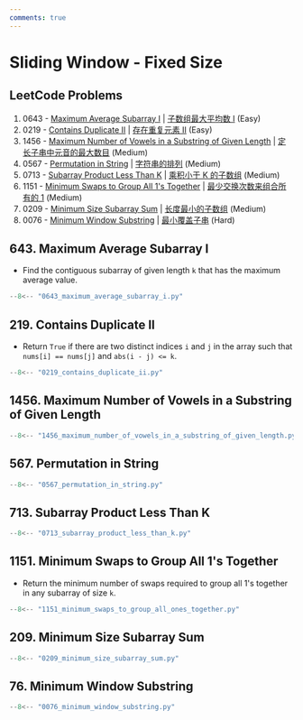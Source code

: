 ```yaml
---
comments: true
---
```


# Sliding Window - Fixed Size

## LeetCode Problems

1. 0643 - [Maximum Average Subarray I](https://leetcode.com/problems/maximum-average-subarray-i/) | [子数组最大平均数 I](https://leetcode.cn/problems/maximum-average-subarray-i/) (Easy)
2. 0219 - [Contains Duplicate II](https://leetcode.com/problems/contains-duplicate-ii/) | [存在重复元素 II](https://leetcode.cn/problems/contains-duplicate-ii/) (Easy)
3. 1456 - [Maximum Number of Vowels in a Substring of Given Length](https://leetcode.com/problems/maximum-number-of-vowels-in-a-substring-of-given-length/) | [定长子串中元音的最大数目](https://leetcode.cn/problems/maximum-number-of-vowels-in-a-substring-of-given-length/) (Medium)
4. 0567 - [Permutation in String](https://leetcode.com/problems/permutation-in-string/) | [字符串的排列](https://leetcode.cn/problems/permutation-in-string/) (Medium)
5. 0713 - [Subarray Product Less Than K](https://leetcode.com/problems/subarray-product-less-than-k/) | [乘积小于 K 的子数组](https://leetcode.cn/problems/subarray-product-less-than-k/) (Medium)
6. 1151 - [Minimum Swaps to Group All 1's Together](https://leetcode.com/problems/minimum-swaps-to-group-all-1s-together/) | [最少交换次数来组合所有的 1](https://leetcode.cn/problems/minimum-swaps-to-group-all-1s-together/) (Medium)
7. 0209 - [Minimum Size Subarray Sum](https://leetcode.com/problems/minimum-size-subarray-sum/) | [长度最小的子数组](https://leetcode.cn/problems/minimum-size-subarray-sum/) (Medium)
8. 0076 - [Minimum Window Substring](https://leetcode.com/problems/minimum-window-substring/) | [最小覆盖子串](https://leetcode.cn/problems/minimum-window-substring/) (Hard)

## 643. Maximum Average Subarray I

-   Find the contiguous subarray of given length `k` that has the maximum average value.

```python
--8<-- "0643_maximum_average_subarray_i.py"
```

## 219. Contains Duplicate II

-   Return `True` if there are two distinct indices `i` and `j` in the array such that `nums[i] == nums[j]` and `abs(i - j) <= k`.

```python
--8<-- "0219_contains_duplicate_ii.py"
```

## 1456. Maximum Number of Vowels in a Substring of Given Length

```python
--8<-- "1456_maximum_number_of_vowels_in_a_substring_of_given_length.py"
```

## 567. Permutation in String

```python
--8<-- "0567_permutation_in_string.py"
```

## 713. Subarray Product Less Than K

```python
--8<-- "0713_subarray_product_less_than_k.py"
```

## 1151. Minimum Swaps to Group All 1's Together

-   Return the minimum number of swaps required to group all 1's together in any subarray of size `k`.

```python
--8<-- "1151_minimum_swaps_to_group_all_ones_together.py"
```

## 209. Minimum Size Subarray Sum

```python
--8<-- "0209_minimum_size_subarray_sum.py"
```

## 76. Minimum Window Substring

```python
--8<-- "0076_minimum_window_substring.py"
```
